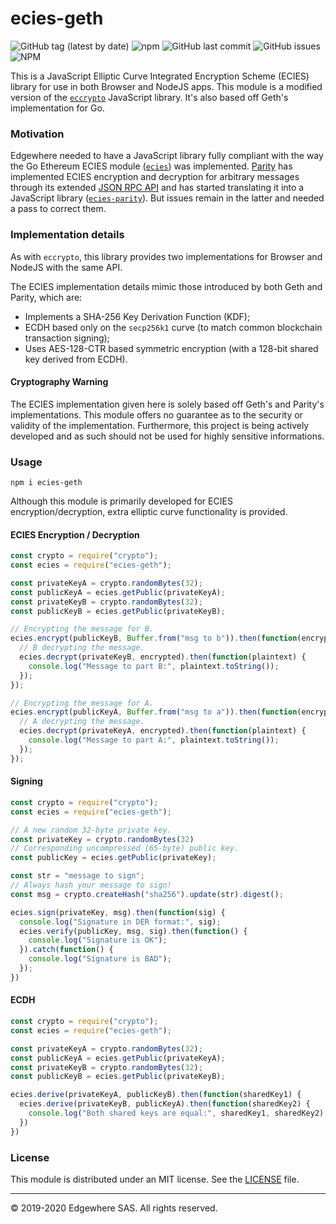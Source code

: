 # ecies-geth

![GitHub tag (latest by date)](https://img.shields.io/github/v/tag/edgewhere/ecies-geth)
![npm](https://img.shields.io/npm/dw/ecies-geth)
![GitHub last commit](https://img.shields.io/github/last-commit/edgewhere/ecies-geth)
![GitHub issues](https://img.shields.io/github/issues/edgewhere/ecies-geth)
![NPM](https://img.shields.io/npm/l/ecies-geth)

This is a JavaScript Elliptic Curve Integrated Encryption Scheme (ECIES) library for use in both Browser and NodeJS apps.
This module is a modified version of the [`eccrypto`](https://github.com/bitchan/eccrypto) JavaScript library.
It's also based off Geth's implementation for Go.

### Motivation

Edgewhere needed to have a JavaScript library fully compliant with the way the Go Ethereum ECIES module ([`ecies`](https://godoc.org/github.com/ethereum/go-ethereum/crypto/ecies)) was implemented.
[Parity](https://www.parity.io/) has implemented ECIES encryption and decryption for arbitrary messages through its extended [JSON RPC API](https://wiki.parity.io/JSONRPC-parity-module.html) and has started translating it into a JavaScript library ([`ecies-parity`](https://www.npmjs.com/package/ecies-parity)). But issues remain in the latter and needed a pass to correct them.


### Implementation details

As with `eccrypto`, this library provides two implementations for Browser and NodeJS with the same API. 

The ECIES implementation details mimic those introduced by both Geth and Parity, which are:
* Implements a SHA-256 Key Derivation Function (KDF);
* ECDH based only on the `secp256k1` curve (to match common blockchain transaction signing);
* Uses AES-128-CTR based symmetric encryption (with a 128-bit shared key derived from ECDH).

#### Cryptography Warning

The ECIES implementation given here is solely based off Geth's and Parity's implementations. This module offers no guarantee as to the security or validity of the implementation. Furthermore, this project is being actively developed and as such should not be used for highly sensitive informations.  


### Usage

```
npm i ecies-geth
```

Although this module is primarily developed for ECIES encryption/decryption, extra elliptic curve functionality is provided.

#### ECIES Encryption / Decryption

```js
const crypto = require("crypto");
const ecies = require("ecies-geth");

const privateKeyA = crypto.randomBytes(32);
const publicKeyA = ecies.getPublic(privateKeyA);
const privateKeyB = crypto.randomBytes(32);
const publicKeyB = ecies.getPublic(privateKeyB);

// Encrypting the message for B.
ecies.encrypt(publicKeyB, Buffer.from("msg to b")).then(function(encrypted) {
  // B decrypting the message.
  ecies.decrypt(privateKeyB, encrypted).then(function(plaintext) {
    console.log("Message to part B:", plaintext.toString());
  });
});

// Encrypting the message for A.
ecies.encrypt(publicKeyA, Buffer.from("msg to a")).then(function(encrypted) {
  // A decrypting the message.
  ecies.decrypt(privateKeyA, encrypted).then(function(plaintext) {
    console.log("Message to part A:", plaintext.toString());
  });
});
```

#### Signing 

```js
const crypto = require("crypto");
const ecies = require("ecies-geth");

// A new random 32-byte private key.
const privateKey = crypto.randomBytes(32)
// Corresponding uncompressed (65-byte) public key.
const publicKey = ecies.getPublic(privateKey);

const str = "message to sign";
// Always hash your message to sign!
const msg = crypto.createHash("sha256").update(str).digest();

ecies.sign(privateKey, msg).then(function(sig) {
  console.log("Signature in DER format:", sig);
  ecies.verify(publicKey, msg, sig).then(function() {
    console.log("Signature is OK");
  }).catch(function() {
    console.log("Signature is BAD");
  });
})
```

#### ECDH

```js
const crypto = require("crypto");
const ecies = require("ecies-geth");

const privateKeyA = crypto.randomBytes(32);
const publicKeyA = ecies.getPublic(privateKeyA);
const privateKeyB = crypto.randomBytes(32);
const publicKeyB = ecies.getPublic(privateKeyB);

ecies.derive(privateKeyA, publicKeyB).then(function(sharedKey1) {
  ecies.derive(privateKeyB, publicKeyA).then(function(sharedKey2) {
    console.log("Both shared keys are equal:", sharedKey1, sharedKey2);
  })
})
```


### License

This module is distributed under an MIT license.
See the [LICENSE](LICENSE) file.


<hr />
&copy; 2019-2020 Edgewhere SAS. All rights reserved.